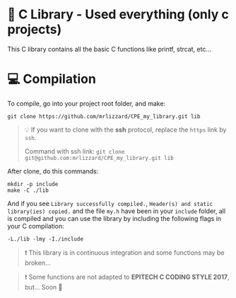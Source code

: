 # :shell: C Library - Used everything (only c projects)

This C library contains all the basic C functions like printf, strcat, etc...

# :computer: Compilation

To compile, go into your project root folder, and make:

```
git clone https://github.com/mrlizzard/CPE_my_library.git lib
```

> :bulb: If you want to clone with the **ssh** protocol, replace the `https` link by `ssh`.
>
> Command with ssh link: ```git clone git@github.com:mrlizzard/CPE_my_library.git lib```

After clone, do this commands:

```
mkdir -p include
make -C ./lib
```

And if you see ```Library successfully compiled.```, ```Header(s) and static library(ies) copied.``` and the file `my.h` have been in your `include` folder, all is compiled and you can use the library by including the following flags in your C compilation:

```
-L./lib -lmy -I./include
```

> :exclamation: This library is in continuous integration and some functions may be broken...

> :exclamation: Some functions are not adapted to **EPITECH C CODING STYLE 2017**, but... Soon :tongue: 